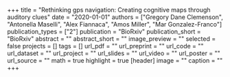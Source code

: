 +++
title = "Rethinking gps navigation: Creating cognitive maps through auditory clues"
date = "2020-01-01"
authors = ["Gregory Dane Clemenson", "Antonella Maselli", "Alex Fiannaca", "Amos Miller", "Mar Gonzalez-Franco"]
publication_types = ["2"]
publication = "BioRxiv"
publication_short = "BioRxiv"
abstract = ""
abstract_short = ""
image_preview = ""
selected = false
projects = []
tags = []
url_pdf = ""
url_preprint = ""
url_code = ""
url_dataset = ""
url_project = ""
url_slides = ""
url_video = ""
url_poster = ""
url_source = ""
math = true
highlight = true
[header]
image = ""
caption = ""
+++
